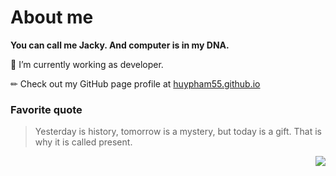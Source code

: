 # About me
**You can call me Jacky. And computer is in my DNA.**

🔭 I’m currently working as developer.

✏ Check out my GitHub page profile at [huypham55.github.io](https://huypham55.github.io)


### Favorite quote
> Yesterday is history, tomorrow is a mystery, but today is a gift. That is why it is called present. 

<div>
  <img src="https://rushter.com/counter.svg" align="right"/>
</div>


